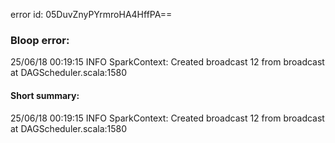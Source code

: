 error id: 05DuvZnyPYrmroHA4HffPA==
### Bloop error:

25/06/18 00:19:15 INFO SparkContext: Created broadcast 12 from broadcast at DAGScheduler.scala:1580
#### Short summary: 

25/06/18 00:19:15 INFO SparkContext: Created broadcast 12 from broadcast at DAGScheduler.scala:1580